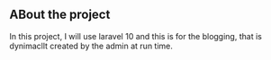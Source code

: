 ## ABout the project
In this project, I will use laravel 10 and this is for the blogging, that is dynimacllt created by the admin at run time. 